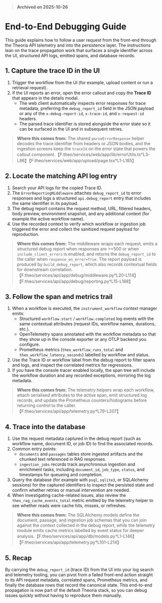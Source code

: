 > **Archived on 2025-10-26**

# End-to-End Debugging Guide

This guide explains how to follow a user request from the front-end through the
Theoria API telemetry and into the persistence layer. The instructions lean
on the trace propagation work that surfaces a single identifier across the UI,
structured API logs, emitted spans, and database records.

## 1. Capture the trace ID in the UI

1. Trigger the workflow from the UI (for example, upload content or run a
   retrieval request).
2. If the UI reports an error, open the error callout and copy the **Trace ID**
   that appears in the details modal.
   - The web client automatically inspects error responses for trace metadata,
     preferring the `debug_report_id` field in the JSON payload or any of the
     `x-debug-report-id`, `x-trace-id`, and `x-request-id` headers.
   - The parsed trace identifier is stored alongside the error state so it can
     be surfaced in the UI and in subsequent retries.

> **Where this comes from:** The shared `parseErrorResponse` helper decodes the
> trace identifier from headers or JSON bodies, and the ingestion screens keep
> the `traceId` on the error state that powers the callout component.【F:theo/services/web/app/lib/errorUtils.ts†L3-L86】【F:theo/services/web/app/upload/page.tsx†L1-L185】

## 2. Locate the matching API log entry

1. Search your API logs for the copied Trace ID.
2. The `ErrorReportingMiddleware` attaches `debug_report_id` to error
   responses and logs a structured `api.debug_report` entry that includes the
   same identifier in its payload.
3. The debug report contains the request method, URL, filtered headers, body
   preview, environment snapshot, and any additional context (for example the
   active workflow name).
4. Use the recorded context to verify which workflow or ingestion job triggered
   the error and collect the sanitized request payload for reproduction.

> **Where this comes from:** The middleware wraps each request, emits a
> structured debug report when responses are >=500 or when `include_client_errors`
> is enabled, and returns the `debug_report_id` to the caller when
> `response_on_error=True`. The report payload is produced by
> `build_debug_report`, which also records contextual fields for downstream
> correlation.【F:theo/services/api/app/debug/middleware.py†L20-L114】【F:theo/services/api/app/debug/reporting.py†L15-L188】

## 3. Follow the span and metrics trail

1. When a workflow is executed, the `instrument_workflow` context manager emits:
   - Structured `workflow.start` / `workflow.completed` log events with the same
     contextual attributes (request IDs, workflow names, durations, etc.).
   - OpenTelemetry spans annotated with the workflow metadata so that they show
     up in the console exporter or any OTLP backend you configure.
   - Prometheus metrics (`theo_workflow_runs_total` and
     `theo_workflow_latency_seconds`) labelled by workflow and status.
2. Use the Trace ID or workflow label from the debug report to filter spans and
   logs, and inspect the correlated metrics for regressions.
3. If you have the console tracer enabled locally, the span tree will include
   the workflow duration and any recorded exceptions, mirroring the log
   metadata.

> **Where this comes from:** The telemetry helpers wrap each workflow, attach
> serialised attributes to the active span, emit structured log records, and
> update the Prometheus counters/histograms before returning control to the
> caller.【F:theo/services/api/app/telemetry.py†L79-L207】

## 4. Trace into the database

1. Use the request metadata captured in the debug report (such as workflow name,
   document ID, or job ID) to find the associated records.
2. Common entry points:
   - `documents` and `passages` tables store ingested artifacts and the chunked
     text referenced in RAG responses.
   - `ingestion_jobs` records track asynchronous ingestion and enrichment tasks,
     including `document_id`, `job_type`, `status`, and timestamps for queueing
     and completion.
3. Query the database (for example with `psql`, `sqlite3`, or SQLAlchemy
   sessions) for the captured identifiers to inspect the persisted state and
   confirm whether retries or manual intervention are needed.
4. When investigating cache-related issues, also review the
   `theo_rag_cache_events_total` metric emitted by the telemetry helper to see
   whether reads were cache hits, misses, or refreshes.

> **Where this comes from:** The SQLAlchemy models define the document, passage,
> and ingestion job schemas that you can join against the context collected in
> the debug report, while the telemetry module emits cache metrics labelled by
> event status for deeper analysis.【F:theo/services/api/app/db/models.py†L1-L146】【F:theo/services/api/app/telemetry.py†L101-L214】

## 5. Recap

By carrying the `debug_report_id` (trace ID) from the UI into your log search
and telemetry tooling, you can pivot from a failed front-end action straight to
its API request metadata, correlated spans, Prometheus metrics, and finally the
database rows that record the canonical state. This end-to-end propagation is
now part of the default Theoria stack, so you can debug issues quickly
without having to reproduce them manually.
